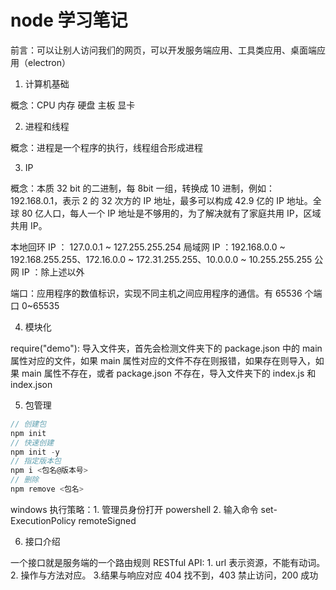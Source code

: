 # node 学习笔记

前言：可以让别人访问我们的网页，可以开发服务端应用、工具类应用、桌面端应用（electron）

1. 计算机基础

概念：CPU 内存 硬盘 主板 显卡

2. 进程和线程

概念：进程是一个程序的执行，线程组合形成进程

3. IP

概念：本质 32 bit 的二进制，每 8bit 一组，转换成 10 进制，例如：192.168.0.1，表示 2 的 32 次方的 IP 地址，最多可以构成 42.9 亿的 IP 地址。全球 80 亿人口，每人一个 IP 地址是不够用的，为了解决就有了家庭共用 IP，区域共用 IP。

本地回环 IP ： 127.0.0.1 ~ 127.255.255.254
局域网 IP ：192.168.0.0 ~ 192.168.255.255、172.16.0.0 ~ 172.31.255.255、10.0.0.0 ~ 10.255.255.255
公网 IP ：除上述以外

端口：应用程序的数值标识，实现不同主机之间应用程序的通信。有 65536 个端口 0~65535

4. 模块化

require("demo"): 导入文件夹，首先会检测文件夹下的 package.json 中的 main 属性对应的文件，如果 main 属性对应的文件不存在则报错，如果存在则导入，如果 main 属性不存在，或者 package.json 不存在，导入文件夹下的 index.js 和 index.json

5. 包管理

```js
// 创建包
npm init
// 快速创建
npm init -y
// 指定版本包
npm i <包名@版本号>
// 删除
npm remove <包名>
```

windows 执行策略：1. 管理员身份打开 powershell 2. 输入命令 set-ExecutionPolicy remoteSigned

6. 接口介绍

一个接口就是服务端的一个路由规则
RESTful API: 1. url 表示资源，不能有动词。 2. 操作与方法对应。 3.结果与响应对应
404 找不到，403 禁止访问，200 成功
